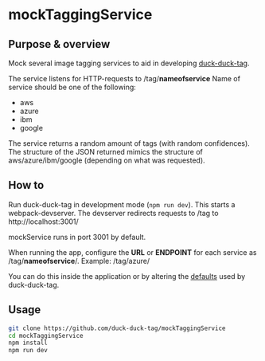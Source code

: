 
# mockTaggingService

## Purpose & overview

Mock several image tagging services to aid in developing [duck-duck-tag](https://github.com/duck-duck-tag/novelty-boilerplate). 

The service listens for HTTP-requests to /tag/**nameofservice**
Name of service should be one of the following:
* aws
* azure
* ibm
* google

The service returns a random amount of tags (with random confidences). The structure of the JSON returned mimics the structure of aws/azure/ibm/google (depending on what was requested).

## How to

Run duck-duck-tag in development mode (`npm run dev`). This starts a webpack-devserver. The devserver redirects requests to /tag to http://localhost:3001/

mockService runs in port 3001 by default.

When running the app, configure the **URL** or **ENDPOINT** for each service as /tag/**nameofservice**/. Example: /tag/azure/ 


You can do this inside the application or by altering the [defaults](https://github.com/duck-duck-tag/novelty-boilerplate/blob/master/app/constants/services.json) used by duck-duck-tag.

## Usage 

```bash
git clone https://github.com/duck-duck-tag/mockTaggingService
cd mockTaggingService
npm install
npm run dev
```

